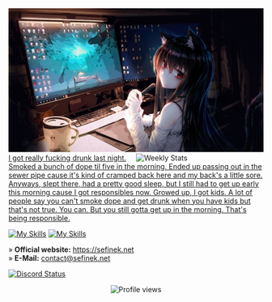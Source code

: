 <img src="images/4355954.jpg" alt="Anime Programming Wallpaper">

<a href="https://wakatime.com/@Sefinek" target="_blank">
	<img width="50%" align="right" src="https://github-readme-stats.vercel.app/api/wakatime?username=Sefinek&border_radius=13px&theme=dark&bg_color=202225&border_color=1f1f1f&icon_color=58a6ff&show_icons=true&custom_title=Weekly%20Stats" alt="Weekly Stats">
</a>

<a href="https://www.youtube.com/watch?v=uQa1YyNOc_o">
    I got really fucking drunk last night. Smoked a bunch of dope til five in the morning.
    Ended up passing out in the sewer pipe cause it's kind of cramped back here and my back's a little sore.
    Anyways, slept there, had a pretty good sleep, but I still had to get up early this morning cause I got responsibles now. Growed up, I got kids.
    A lot of people say you can't smoke dope and get drunk when you have kids but that's not true. You can. But you still gotta get up in the morning. That's being responsible.
</a>

[![My Skills](https://skills.thijs.gg/icons?i=html,css,js,nodejs,cs,mysql,mongo)](https://skills.thijs.gg)
[![My Skills](https://skills.thijs.gg/icons?i=idea,linux,raspberrypi,cloudflare,discord)](https://skills.thijs.gg)

» **Official website:** https://sefinek.net  
» **E-Mail:** contact@sefinek.net

<p>
    <a href="https://sefinek.net" target="_blank">
	    <img src="https://lanyard.cnrad.dev/api/727996139827232879?bg=202225&borderRadius=13px" width="47%" alt="Discord Status">
    </a>
</p>

<div align="center">
    <img src="https://komarev.com/ghpvc/?username=sefinek24&style=for-the-badge" alt="Profile views">
</div>